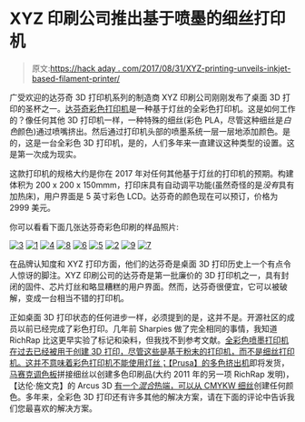 # XYZ 印刷公司推出基于喷墨的细丝打印机

> 原文:[https://hack aday . com/2017/08/31/XYZ-printing-unveils-inkjet-based-filament-printer/](https://hackaday.com/2017/08/31/xyz-printing-unveils-inkjet-based-filament-printer/)

广受欢迎的达芬奇 3D 打印机系列的制造商 XYZ 印刷公司刚刚发布了桌面 3D 打印的圣杯之一。[达芬奇彩色打印机](http://www.xyzprinting.com/en-US/product/da-vinci-color)是一种基于灯丝的全彩色打印机。这是如何工作的？像任何其他 3D 打印机一样，一种特殊的细丝(彩色 PLA，尽管这种细丝是*白色*颜色)通过喷嘴挤出。然后通过打印机头部的喷墨系统一层一层地添加颜色。是的，这是一台全彩色 3D 打印机，是的，人们多年来一直建议这种类型的设置。这是第一次成为现实。

这款打印机的规格大约是你在 2017 年对任何其他基于灯丝的打印机的预期。构建体积为 200 x 200 x 150mmm，打印床具有自动调平功能(虽然奇怪的是*没有*具有加热床)，用户界面是 5 英寸彩色 LCD。达芬奇的颜色现在可以预订，价格为 2999 美元。

你可以看看下面几张达芬奇彩色印刷的样品照片:

 [![3](../Images/16313d57e63bf57ed03fb6c686b5a61b.png "3")](https://i0.wp.com/hackaday.com/wp-content/uploads/2017/08/3.png?ssl=1)  [![1](../Images/986c38d2bb1a1ccf569aadabd85d2774.png "1")](https://i0.wp.com/hackaday.com/wp-content/uploads/2017/08/1.png?ssl=1)  [![4](../Images/1ceb69ab361bae3f53e46e87a5b2b608.png "4")](https://i0.wp.com/hackaday.com/wp-content/uploads/2017/08/4.png?ssl=1)  [![8](../Images/5f327b02c577d559fa0174b37e001f85.png "8")](https://i0.wp.com/hackaday.com/wp-content/uploads/2017/08/8.png?ssl=1)  [![6](../Images/3059f3730db86ca90f18773d0b3ee95f.png "6")](https://i0.wp.com/hackaday.com/wp-content/uploads/2017/08/6.png?ssl=1)  [![5](../Images/0724c0450eb0eb98402ff62f0624fba6.png "5")](https://i0.wp.com/hackaday.com/wp-content/uploads/2017/08/5.png?ssl=1)  [![2](../Images/79e757be35801d74f7168d754b52b235.png "2")](https://i0.wp.com/hackaday.com/wp-content/uploads/2017/08/2.png?ssl=1)  [![9](../Images/a025e460b6c1ff1f0c3a704a50977652.png "9")](https://i0.wp.com/hackaday.com/wp-content/uploads/2017/08/9.png?ssl=1)  [![7](../Images/67eff2c1291ce1402e52a2a2be894ed9.png "7")](https://i0.wp.com/hackaday.com/wp-content/uploads/2017/08/7.png?ssl=1) 

在品牌认知度和 XYZ 打印方面，他们的达芬奇是桌面 3D 打印历史上一个有点令人惊讶的脚注。XYZ 印刷公司的达芬奇是第一批廉价的 3D 打印机之一，具有封闭的固件、芯片灯丝和略显糟糕的用户界面。然而，达芬奇很便宜，它可以被破解，变成一台相当不错的打印机。

正如桌面 3D 打印状态的任何进步一样，必须提到的是，这并不是。开源社区的成员以前已经完成了彩色打印。几年前 Sharpies 做了完全相同的事情，我知道 RichRap 比这更早实验了标记和染料，但我找不到参考文献。[全彩色喷墨打印机在过去已经被用于创建 3D 打印，尽管这些是基于粉末的打印机，而不是细丝打印机。这并不意味着彩色打印机不能使用灯丝；](https://hackaday.com/2016/08/18/full-color-3d-printer-upgrade-leaves-competition-in-the-dust/)[【Prusa】的多色挤出机](https://hackaday.com/2016/10/03/maker-faire-multicolor-and-multi-material-3d-printing/)即将发货，[马赛克调色板](https://hackaday.com/2016/06/20/mosaic-palette-single-extruder-multi-color-and-multi-material-3d-printing/)拼接细丝以创建多色印刷品(大约 2011 年的另一项 RichRap 发明)，【达伦·施文克】的 Arcus 3D [有一个*混合*热端，可以从 CMYKW 细丝](https://hackaday.com/2017/03/26/mrrf-17-true-color-3d-printing/)创建任何颜色。多年来，全彩色 3D 打印还有许多其他的解决方案，请在下面的评论中告诉我们您最喜欢的解决方案。